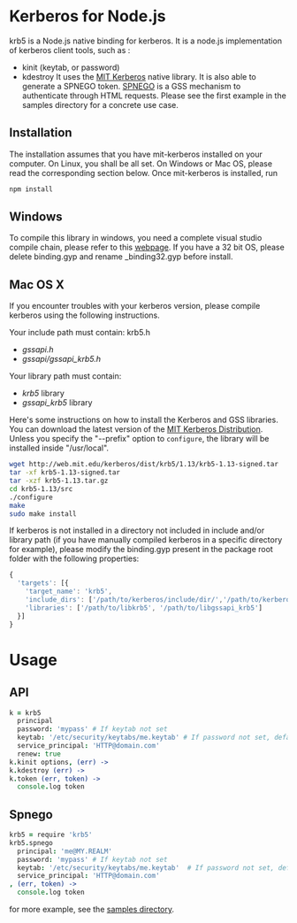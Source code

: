 
# Kerberos for Node.js

krb5 is a Node.js native binding for kerberos. It is a node.js implementation of
kerberos client tools, such as :
- kinit (keytab, or password)
- kdestroy
It uses the [MIT Kerberos] native library.
It is also able to generate a SPNEGO token. [SPNEGO] is a GSS mechanism to
authenticate through HTML requests.
Please see the first example in the samples directory for a concrete use case.

## Installation

The installation assumes that you have mit-kerberos installed on your computer. 
On Linux, you shall be all set. On Windows or Mac OS, please read the
corresponding section below. Once mit-kerberos is installed, run

```bash
npm install
```

## Windows

To compile this library in windows, you need a complete visual studio compile
chain, please refer to this [webpage][visual studio]. If you have a 32 bit OS,
please delete binding.gyp and rename \_binding32.gyp before install.

## Mac OS X

If you encounter troubles with your kerberos version, please compile kerberos
using the following instructions.

Your include path must contain:
krb5.h
*   *gssapi.h*
*   *gssapi/gssapi_krb5.h*

Your library path must contain:
*   *krb5* library
*   *gssapi_krb5* library

Here's some instructions on how to install the Kerberos and GSS libraries. You
can download the latest version of the [MIT Kerberos Distribution][MIT Kerberos Dist].
Unless you specify the "--prefix" option to `configure`, the library will be
installed inside "/usr/local".

```bash
wget http://web.mit.edu/kerberos/dist/krb5/1.13/krb5-1.13-signed.tar
tar -xf krb5-1.13-signed.tar
tar -xzf krb5-1.13.tar.gz
cd krb5-1.13/src
./configure
make
sudo make install
```

If kerberos is not installed in a directory not included in include and/or library path (if you have manually
compiled kerberos in a specific directory for example), please modify the
binding.gyp present in the package root folder with the following properties:

```js
{
  'targets': [{
    'target_name': 'krb5',
    'include_dirs': ['/path/to/kerberos/include/dir/','/path/to/kerberos_gssapi/include/dir/'],
    'libraries': ['/path/to/libkrb5', '/path/to/libgssapi_krb5']
  }]
}
```

# Usage

## API

```coffeescript
k = krb5
  principal
  password: 'mypass' # If keytab not set
  keytab: '/etc/security/keytabs/me.keytab' # If password not set, default keytab if not defined
  service_principal: 'HTTP@domain.com'
  renew: true
k.kinit options, (err) ->
k.kdestroy (err) ->
k.token (err, token) ->
  console.log token
```

## Spnego

```coffeescript
krb5 = require 'krb5'
krb5.spnego
  principal: 'me@MY.REALM'
  password: 'mypass' # If keytab not set
  keytab: '/etc/security/keytabs/me.keytab'  # If password not set, default keytab if not defined
  service_principal: 'HTTP@domain.com'
, (err, token) ->
  console.log token
```

for more example, see the [samples directory][samples].

[MIT Kerberos]: http://web.mit.edu/kerberos/
[SPNEGO]: http://en.wikipedia.org/wiki/SPNEGO
[MIT Kerberos Dist]: http://web.mit.edu/kerberos/dist/
[visual studio]:https://github.com/TooTallNate/node-gyp/wiki/Visual-Studio-2010-Setup
[samples]: https://github.com/adaltas/node-krb5/tree/master/samples
